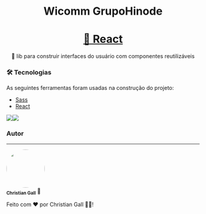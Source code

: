 <h1 align="center">Wicomm GrupoHinode</h1>
<h1 align="center">
    <a href="https://pt-br.reactjs.org/">🔗 React</a>
</h1>
<p align="center">🚀 lib para construir interfaces do usuário com componentes reutilizáveis</p>

### 🛠 Tecnologias

As seguintes ferramentas foram usadas na construção do projeto:

- [Sass](https://sass-lang.com/)
- [React](https://pt-br.reactjs.org/)

<img src="https://img.shields.io/static/v1?label=REACT&message=18.2.0&color=7159c1&style=for-the-badge&logo=ghost"/><img src="https://img.shields.io/static/v1?label=SASS&message=1.54.5&color=7159c1&style=for-the-badge&logo=ghost"/>

### Autor

---

 <img style="border-radius: 50%;" src="https://avatars.githubusercontent.com/u/86633857?s=96&v=4" width="100px;" alt=""/>
 <br />
 <sub><b>Christian Gall</b></sub><img> 🚀</img>

Feito com ❤️ por Christian Gall 👋🏽!
